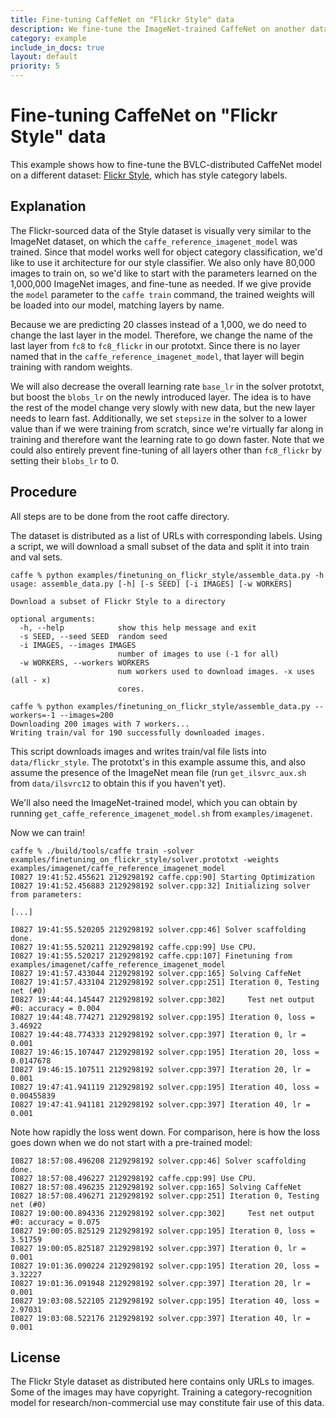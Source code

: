 ```yaml
---
title: Fine-tuning CaffeNet on "Flickr Style" data
description: We fine-tune the ImageNet-trained CaffeNet on another dataset.
category: example
include_in_docs: true
layout: default
priority: 5
---
```


# Fine-tuning CaffeNet on "Flickr Style" data

This example shows how to fine-tune the BVLC-distributed CaffeNet model on a different dataset: [Flickr Style](http://sergeykarayev.com/files/1311.3715v3.pdf), which has style category labels.

## Explanation

The Flickr-sourced data of the Style dataset is visually very similar to the ImageNet dataset, on which the `caffe_reference_imagenet_model` was trained.
Since that model works well for object category classification, we'd like to use it architecture for our style classifier.
We also only have 80,000 images to train on, so we'd like to start with the parameters learned on the 1,000,000 ImageNet images, and fine-tune as needed.
If we give provide the `model` parameter to the `caffe train` command, the trained weights will be loaded into our model, matching layers by name.

Because we are predicting 20 classes instead of a 1,000, we do need to change the last layer in the model.
Therefore, we change the name of the last layer from `fc8` to `fc8_flickr` in our prototxt.
Since there is no layer named that in the `caffe_reference_imagenet_model`, that layer will begin training with random weights.

We will also decrease the overall learning rate `base_lr` in the solver prototxt, but boost the `blobs_lr` on the newly introduced layer.
The idea is to have the rest of the model change very slowly with new data, but the new layer needs to learn fast.
Additionally, we set `stepsize` in the solver to a lower value than if we were training from scratch, since we're virtually far along in training and therefore want the learning rate to go down faster.
Note that we could also entirely prevent fine-tuning of all layers other than `fc8_flickr` by setting their `blobs_lr` to 0.

## Procedure

All steps are to be done from the root caffe directory.

The dataset is distributed as a list of URLs with corresponding labels.
Using a script, we will download a small subset of the data and split it into train and val sets.

    caffe % python examples/finetuning_on_flickr_style/assemble_data.py -h
    usage: assemble_data.py [-h] [-s SEED] [-i IMAGES] [-w WORKERS]

    Download a subset of Flickr Style to a directory

    optional arguments:
      -h, --help            show this help message and exit
      -s SEED, --seed SEED  random seed
      -i IMAGES, --images IMAGES
                            number of images to use (-1 for all)
      -w WORKERS, --workers WORKERS
                            num workers used to download images. -x uses (all - x)
                            cores.

    caffe % python examples/finetuning_on_flickr_style/assemble_data.py --workers=-1 --images=200
    Downloading 200 images with 7 workers...
    Writing train/val for 190 successfully downloaded images.

This script downloads images and writes train/val file lists into `data/flickr_style`.
The prototxt's in this example assume this, and also assume the presence of the ImageNet mean file (run `get_ilsvrc_aux.sh` from `data/ilsvrc12` to obtain this if you haven't yet).

We'll also need the ImageNet-trained model, which you can obtain by running `get_caffe_reference_imagenet_model.sh` from `examples/imagenet`.

Now we can train!

    caffe % ./build/tools/caffe train -solver examples/finetuning_on_flickr_style/solver.prototxt -weights examples/imagenet/caffe_reference_imagenet_model
    I0827 19:41:52.455621 2129298192 caffe.cpp:90] Starting Optimization
    I0827 19:41:52.456883 2129298192 solver.cpp:32] Initializing solver from parameters:

    [...]

    I0827 19:41:55.520205 2129298192 solver.cpp:46] Solver scaffolding done.
    I0827 19:41:55.520211 2129298192 caffe.cpp:99] Use CPU.
    I0827 19:41:55.520217 2129298192 caffe.cpp:107] Finetuning from examples/imagenet/caffe_reference_imagenet_model
    I0827 19:41:57.433044 2129298192 solver.cpp:165] Solving CaffeNet
    I0827 19:41:57.433104 2129298192 solver.cpp:251] Iteration 0, Testing net (#0)
    I0827 19:44:44.145447 2129298192 solver.cpp:302]     Test net output #0: accuracy = 0.004
    I0827 19:44:48.774271 2129298192 solver.cpp:195] Iteration 0, loss = 3.46922
    I0827 19:44:48.774333 2129298192 solver.cpp:397] Iteration 0, lr = 0.001
    I0827 19:46:15.107447 2129298192 solver.cpp:195] Iteration 20, loss = 0.0147678
    I0827 19:46:15.107511 2129298192 solver.cpp:397] Iteration 20, lr = 0.001
    I0827 19:47:41.941119 2129298192 solver.cpp:195] Iteration 40, loss = 0.00455839
    I0827 19:47:41.941181 2129298192 solver.cpp:397] Iteration 40, lr = 0.001

Note how rapidly the loss went down.
For comparison, here is how the loss goes down when we do not start with a pre-trained model:

    I0827 18:57:08.496208 2129298192 solver.cpp:46] Solver scaffolding done.
    I0827 18:57:08.496227 2129298192 caffe.cpp:99] Use CPU.
    I0827 18:57:08.496235 2129298192 solver.cpp:165] Solving CaffeNet
    I0827 18:57:08.496271 2129298192 solver.cpp:251] Iteration 0, Testing net (#0)
    I0827 19:00:00.894336 2129298192 solver.cpp:302]     Test net output #0: accuracy = 0.075
    I0827 19:00:05.825129 2129298192 solver.cpp:195] Iteration 0, loss = 3.51759
    I0827 19:00:05.825187 2129298192 solver.cpp:397] Iteration 0, lr = 0.001
    I0827 19:01:36.090224 2129298192 solver.cpp:195] Iteration 20, loss = 3.32227
    I0827 19:01:36.091948 2129298192 solver.cpp:397] Iteration 20, lr = 0.001
    I0827 19:03:08.522105 2129298192 solver.cpp:195] Iteration 40, loss = 2.97031
    I0827 19:03:08.522176 2129298192 solver.cpp:397] Iteration 40, lr = 0.001

## License

The Flickr Style dataset as distributed here contains only URLs to images.
Some of the images may have copyright.
Training a category-recognition model for research/non-commercial use may constitute fair use of this data.
